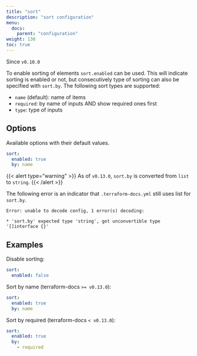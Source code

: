 ```yaml
---
title: "sort"
description: "sort configuration"
menu:
  docs:
    parent: "configuration"
weight: 130
toc: true
---
```


Since `v0.10.0`

To enable sorting of elements `sort.enabled` can be used. This will indicate
sorting is enabled or not, but consecutively type of sorting can also be specified
with `sort.by`. The following sort types are supported:

- `name` (default): name of items
- `required`: by name of inputs AND show required ones first
- `type`: type of inputs

## Options

Available options with their default values.

```yaml
sort:
  enabled: true
  by: name
```

{{< alert type="warning" >}}
As of `v0.13.0`, `sort.by` is converted from `list` to `string`.
{{< /alert >}}

The following error is an indicator that `.terraform-docs.yml` still uses
list for `sort.by`.

```text
Error: unable to decode config, 1 error(s) decoding:

* 'sort.by' expected type 'string', got unconvertible type '[]interface {}'
```

## Examples

Disable sorting:

```yaml
sort:
  enabled: false
```

Sort by name (terraform-docs `>= v0.13.0`):

```yaml
sort:
  enabled: true
  by: name
```

Sort by required (terraform-docs `< v0.13.0`):

```yaml
sort:
  enabled: true
  by:
    - required
```
